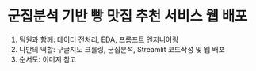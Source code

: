 # 군집분석 기반 빵 맛집 추천 서비스 웹 배포

1. 팀원과 함께: 데이터 전처리, EDA, 프롬프트 엔지니어링
2. 나만의 역할: 구글지도 크롤링, 군집분석, Streamlit 코드작성 및 웹 배포
3. 순서도: 이미지 참고
